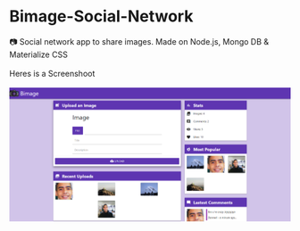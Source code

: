 # Bimage-Social-Network

📷 Social network app to share images. Made on Node.js, Mongo DB &amp; Materialize CSS
<br>
<br>
Heres is a Screenshoot
<br>
<br>
![alt text](/docs/screen.png)
